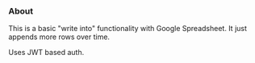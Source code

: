 ### About

This is a basic "write into" functionality with Google Spreadsheet. It just appends more rows over time.

Uses JWT based auth.
